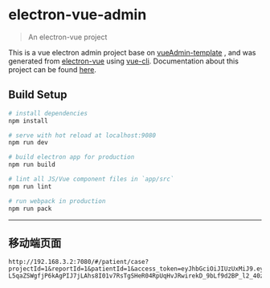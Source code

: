 # electron-vue-admin

> An electron-vue project

This is a vue electron admin project base on  [vueAdmin-template](https://github.com/PanJiaChen/vueAdmin-template) , and was generated from [electron-vue](https://github.com/SimulatedGREG/electron-vue) using [vue-cli](https://github.com/vuejs/vue-cli). Documentation about this project can be found [here](https://simulatedgreg.gitbooks.io/electron-vue/content/index.html).

## Build Setup

``` bash
# install dependencies
npm install

# serve with hot reload at localhost:9080
npm run dev

# build electron app for production
npm run build

# lint all JS/Vue component files in `app/src`
npm run lint

# run webpack in production
npm run pack
```
---


## 移动端页面

```
http://192.168.3.2:7080/#/patient/case?projectId=1&reportId=1&patientId=1&access_token=eyJhbGciOiJIUzUxMiJ9.eyJzdWIiOiJ1c2VyIiwiYXV0aCI6IlJPTEVfVVNFUiIsImV4cCI6MTU5MjUzOTE3OX0.6Ku5jT4T-L5qaZSWgfjP6kAgPIJ7jLAhs8I01v7RsTgSHeR04RpUqHvJRwirekD_9bLf9d2BP_l2_40zVVsd_w
```
